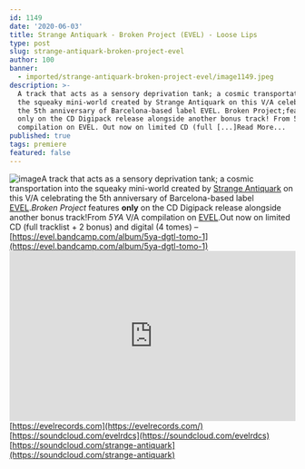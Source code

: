 ```yaml
---
id: 1149
date: '2020-06-03'
title: Strange Antiquark - Broken Project (EVEL) - Loose Lips
type: post
slug: strange-antiquark-broken-project-evel
author: 100
banner:
  - imported/strange-antiquark-broken-project-evel/image1149.jpeg
description: >-
  A track that acts as a sensory deprivation tank; a cosmic transportation into
  the squeaky mini-world created by Strange Antiquark on this V/A celebrating
  the 5th anniversary of Barcelona-based label EVEL. Broken Project;features
  only on the CD Digipack release alongside another bonus track! From 5YA V/A
  compilation on EVEL. Out now on limited CD (full [...]Read More...
published: true
tags: premiere
featured: false
---
```

![image](../imported/strange-antiquark-broken-project-evel/image1149.jpeg)A track that acts as a sensory deprivation tank; a cosmic transportation into the squeaky mini-world created by [Strange Antiquark](https://soundcloud.com/strange-antiquark) on this V/A celebrating the 5th anniversary of Barcelona-based label [EVEL](https://evelrecords.com)._Broken Project_ features **only** on the CD Digipack release alongside another bonus track!From _5YA_ V/A compilation on [EVEL](https://evelrecords.com/).Out now on limited CD (full tracklist + 2 bonus) and digital (4 tomes) – [](https://evel.bandcamp.com/album/5ya-dgtl-tomo-1)[https://evel.bandcamp.com/album/5ya-dgtl-tomo-1](https://evel.bandcamp.com/album/5ya-dgtl-tomo-1)<iframe width='100%' height='300' scrolling='no' frameborder='no' allow='autoplay' src='https://w.soundcloud.com/player/?url=https%3A//api.soundcloud.com/tracks/833493814&color=%23ff5500&auto_play=false&hide_related=true&show_comments=true&show_user=true&show_reposts=false&show_teaser=false'></iframe>[https://evelrecords.com](https://evelrecords.com/)  
[https://soundcloud.com/evelrdcs](https://soundcloud.com/evelrdcs)  
[](https://soundcloud.com/strange-antiquark)[https://soundcloud.com/strange-antiquark](https://soundcloud.com/strange-antiquark)